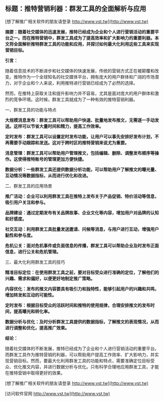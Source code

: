 ## **标题：推特营销利器：群发工具的全面解析与应用**

[想了解推广相关软件的朋友请登录 http://www.vst.tw](http://www.vst.tw)

**摘要：随着社交媒体的迅速发展，推特已经成为企业和个人进行营销活动的重要平台之一。而在推特营销中，群发工具成为了提高效率和扩大影响力的重要利器。本文将全面解析推特群发工具的功能和应用，并探讨如何最大化利用这些工具来实现营销目标。**

**引言：**

随着信息技术的不断进步和社交媒体的快速发展，传统的营销方式正在被颠覆和改变。推特作为一个全球知名的社交媒体平台，拥有庞大的用户群体和广阔的市场潜力，对于企业和个人来说，利用推特进行营销已经成为了必然的选择。

然而，在推特上获取关注和提升影响力并不容易，尤其是面对庞大的用户群体和激烈的竞争环境。这时候，群发工具就成为了一种有效的推特营销利器。

一、群发工具的功能与特点

**大规模消息发布：群发工具可以帮助用户快速、批量地发布推文，无需逐一手动发送。这样可以节省大量时间和精力，提高工作效率。**

**定时发布：群发工具可以设置定时发布功能，让用户可以事先安排好发布计划，不再需要手动跟踪和发送。这对于跨时区的推特营销来说尤为重要。**

**消息管理：群发工具可以帮助用户管理推文，包括编辑、删除、调整发布顺序等操作。这使得推特账号的管理更加方便快捷。**

**数据分析：一些群发工具还提供数据分析功能，可以帮助用户了解推文的曝光量、互动情况等数据指标，从而进行优化和改进。**

二、群发工具的应用场景

**推广活动：企业可以利用群发工具在推特上发布关于产品促销、特价活动等信息，吸引用户关注和参与。**

**品牌建设：通过定期发布有关品牌故事、企业文化等内容，增加用户对品牌的认知和好感度。**

**社交互动：利用群发工具批量发送邀请、问候等消息，与用户进行互动，增强用户黏性和参与度。**

**危机公关：面对危机事件或负面信息的传播，群发工具可以帮助企业及时发布正面信息，进行公关和危机管理。**

三、最大化利用群发工具的技巧

**精准目标定位：在使用群发工具之前，要对目标受众进行准确的定位，了解他们的兴趣、需求和偏好，以便更好地制定推广策略。**

**内容优化：发布的推文内容要具有吸引力和独特性，能够引起用户的兴趣和共鸣，增加转发和互动的可能性。**

**定时发布：根据目标受众的活跃时间和推特的使用规律，合理安排推文的发布时间，提高曝光和转化率。**

**数据分析与优化：及时分析群发工具提供的数据指标，了解推文的表现情况，从而进行调整和优化，提高推广效果。**

**结论：**

随着社交媒体的不断发展，推特已经成为了企业和个人进行营销活动的重要平台。而群发工具作为推特营销的利器，可以帮助用户提高工作效率、扩大影响力，并实现营销目标。然而，要最大化利用群发工具的功能和特点，需要准确定位目标受众、优化推文内容，并进行数据分析与优化。只有科学合理地应用群发工具，才能在推特营销中取得更好的效果。

[想了解推广相关软件的朋友请登录 http://www.vst.tw](http://www.vst.tw)


[访问软件官网 http://www.vst.tw](http://www.vst.tw)
